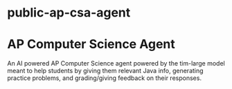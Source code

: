 # public-ap-csa-agent

# AP Computer Science Agent
An AI powered AP Computer Science agent powered by the tim-large model meant to help students by giving them relevant Java info, generating practice problems, and grading/giving feedback on their responses.